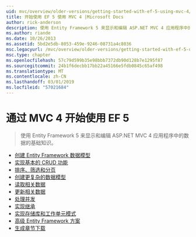 ```yaml
---
uid: mvc/overview/older-versions/getting-started-with-ef-5-using-mvc-4/index
title: 开始使用 EF 5 使用 MVC 4 |Microsoft Docs
author: rick-anderson
description: 使用 Entity Framework 5 来显示和编辑 ASP.NET MVC 4 应用程序中的数据的基础知识。
ms.author: riande
ms.date: 10/26/2013
ms.assetid: 5bd2e5db-8053-459e-9246-08731a4c8036
msc.legacyurl: /mvc/overview/older-versions/getting-started-with-ef-5-using-mvc-4
msc.type: chapter
ms.openlocfilehash: 57c79d599b35e98bbb7372db90d128b7e1295f87
ms.sourcegitcommit: 24b1f6decbb17bb22a45166e5fdb0845c65af498
ms.translationtype: MT
ms.contentlocale: zh-CN
ms.lasthandoff: 03/01/2019
ms.locfileid: "57021684"
---
```

<a name="getting-started-with-ef-5-using-mvc-4"></a>通过 MVC 4 开始使用 EF 5
====================
> 使用 Entity Framework 5 来显示和编辑 ASP.NET MVC 4 应用程序中的数据的基础知识。


- [创建 Entity Framework 数据模型](creating-an-entity-framework-data-model-for-an-asp-net-mvc-application.md)
- [实现基本的 CRUD 功能](implementing-basic-crud-functionality-with-the-entity-framework-in-asp-net-mvc-application.md)
- [排序、筛选和分页](sorting-filtering-and-paging-with-the-entity-framework-in-an-asp-net-mvc-application.md)
- [创建更复杂的数据模型](creating-a-more-complex-data-model-for-an-asp-net-mvc-application.md)
- [读取相关数据](reading-related-data-with-the-entity-framework-in-an-asp-net-mvc-application.md)
- [更新相关数据](updating-related-data-with-the-entity-framework-in-an-asp-net-mvc-application.md)
- [处理并发](handling-concurrency-with-the-entity-framework-in-an-asp-net-mvc-application.md)
- [实现继承](implementing-inheritance-with-the-entity-framework-in-an-asp-net-mvc-application.md)
- [实现存储库和工作单元模式](implementing-the-repository-and-unit-of-work-patterns-in-an-asp-net-mvc-application.md)
- [高级 Entity Framework 方案](advanced-entity-framework-scenarios-for-an-mvc-web-application.md)
- [生成章节下载](building-the-ef5-mvc4-chapter-downloads.md)
